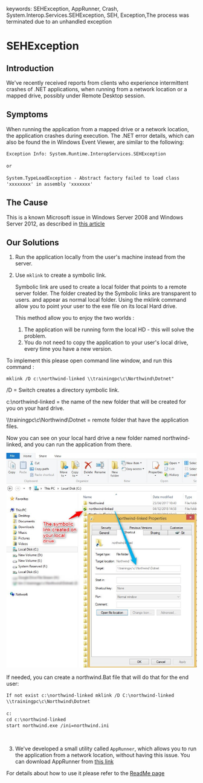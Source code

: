﻿keywords: SEHException, AppRunner, Crash, System.Interop.Services.SEHException, SEH, Exception,The process was terminated due to an unhandled exception

# SEHException

## Introduction
We've recently received reports from clients who experience intermittent crashes of .NET applications, when running from a network location or a mapped drive, possibly under Remote Desktop session.

## Symptoms
When running the application from a mapped drive or a network location, the application crashes during execution.
The .NET error details, which can also be found the in Windows Event Viewer, are similar to the following:
```csdiff
Exception Info: System.Runtime.InteropServices.SEHException

or 

System.TypeLoadException - Abstract factory failed to load class 'xxxxxxxx' in assembly 'xxxxxxx'
```

## The Cause
This is a known Microsoft issue in Windows Server 2008 and Windows Server 2012, as described in [this article](https://support.microsoft.com/en-gb/help/2536487/applications-crash-or-become-unresponsive-if-another-user-logs-off-a-r)


## Our Solutions
1) Run the application locally from the user's machine instead from the server.

2) Use `mklink` to create a symbolic link.

	Symbolic link are used to create a local folder that points to a remote server folder.
	The folder created by the Symbolic links are transparent to users. and appear as normal local folder.
	Using the mklink command allow you to point your user to the exe file on its local Hard drive.

	This method allow you to enjoy the two worlds :

   1. The application will be running form the local HD  - this will solve the problem.
   2. You do not need to copy the application to your user's local drive, every time you have a new version.

To implement this please open command line window, and run this command :
```csdiff
mklink /D c:\northwind-linked \\trainingpc\c\Northwind\Dotnet" 
```

/D  = Switch creates a directory symbolic link.

c:\northwind-linked = the name of the new folder that will be created for you on your hard drive.

\\\\trainingpc\c\Northwind\Dotnet = remote folder that have the application files.

Now you can see on your local hard drive a new folder named northwind-linked, and you can run the application from there.

![2018 12 04 14h16 10](2018-12-04_15h01_13.png)


If needed, you can create a northwind.Bat file that will do that for the end user:
```csdiff
If not exist c:\northwind-linked mklink /D C:\northwind-linked \\trainingpc\c\Northwind\Dotnet

c:
cd c:\northwind-linked
start northwind.exe /ini=northwind.ini
```
<br>

3) We've developed a small utility called `AppRunner`, which allows you to run the application from a network location, without having this issue.
You can download AppRunner from [this link](https://github.com/FireflyMigration/AppRunner/releases)

For details about how to use it please refer to the [ReadMe page](http://doc.fireflymigration.com/updating-the-application-during-runtime.html)


